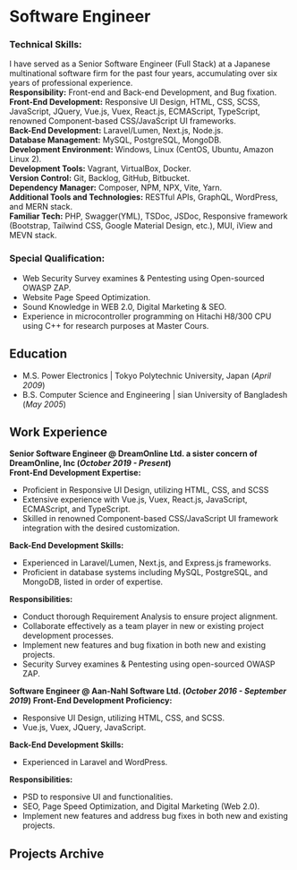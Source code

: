 # Software Engineer 

### Technical Skills: 
I have served as a Senior Software Engineer (Full Stack) at a Japanese multinational software firm for the past four years,
accumulating over six years of professional experience.\
**Responsibility:** Front-end and Back-end Development, and Bug fixation.\
**Front-End Development:** Responsive UI Design, HTML, CSS, SCSS, JavaScript, JQuery, Vue.js, Vuex, React.js, ECMAScript,
TypeScript, renowned Component-based CSS/JavaScript UI frameworks.\
**Back-End Development:** Laravel/Lumen, Next.js, Node.js.\
**Database Management:** MySQL, PostgreSQL, MongoDB.\
**Development Environment:** Windows, Linux (CentOS, Ubuntu, Amazon Linux 2).\
**Development Tools:** Vagrant, VirtualBox, Docker.\
**Version Control:** Git, Backlog, GitHub, Bitbucket.\
**Dependency Manager:** Composer, NPM, NPX, Vite, Yarn.\
**Additional Tools and Technologies:** RESTful APIs, GraphQL, WordPress, and MERN stack.\
**Familiar Tech:** PHP, Swagger(YML), TSDoc, JSDoc, Responsive framework (Bootstrap, Tailwind CSS, Google Material Design,
etc.), MUI, iView and MEVN stack.

### Special Qualification:

- Web Security Survey examines & Pentesting using Open-sourced OWASP ZAP.
- Website Page Speed Optimization.
- Sound Knowledge in WEB 2.0, Digital Marketing & SEO.
- Experience in microcontroller programming on Hitachi H8/300 CPU using C++ for research purposes at Master Cours.


## Education					       		
- M.S. Power Electronics | Tokyo Polytechnic University, Japan (_April 2009_)
- B.S. Computer Science and Engineering | sian University of Bangladesh (_May 2005_)

## Work Experience
**Senior Software Engineer @ DreamOnline Ltd. a sister concern of DreamOnline, Inc (_October 2019 - Present_)**\
**Front-End Development Expertise:**
- Proficient in Responsive UI Design, utilizing HTML, CSS, and SCSS
- Extensive experience with Vue.js, Vuex, React.js, JavaScript, ECMAScript, and TypeScript.
- Skilled in renowned Component-based CSS/JavaScript UI framework integration with the desired customization.

**Back-End Development Skills:**
- Experienced in Laravel/Lumen, Next.js, and Express.js frameworks.
- Proficient in database systems including MySQL, PostgreSQL, and MongoDB, listed in order of expertise.

**Responsibilities:**
 - Conduct thorough Requirement Analysis to ensure project alignment.
 - Collaborate effectively as a team player in new or existing project development processes.
 - Implement new features and bug fixation in both new and existing projects.
 - Security Survey examines & Pentesting using open-sourced OWASP ZAP.

**Software Engineer @ Aan-Nahl Software Ltd. (_October 2016 - September 2019_)**
**Front-End Development Proficiency:**
- Responsive UI Design, utilizing HTML, CSS, and SCSS.
- Vue.js, Vuex, JQuery, JavaScript.

**Back-End Development Skills:**
- Experienced in Laravel and WordPress.

**Responsibilities:**
- PSD to responsive UI and functionalities.
- SEO, Page Speed Optimization, and Digital Marketing (Web 2.0).
- Implement new features and address bug fixes in both new and existing projects.


## Projects Archive

